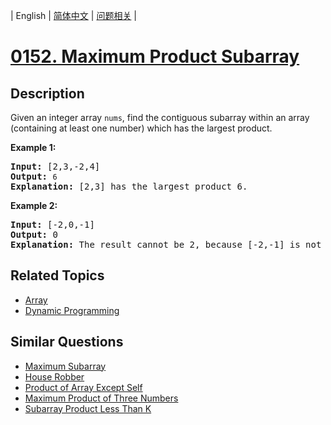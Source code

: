 
| English | [简体中文](README.md) | [问题相关](QUESTION.md) |
# [0152. Maximum Product Subarray](https://leetcode-cn.com/problems/maximum-product-subarray/)
## Description
<p>Given an integer array&nbsp;<code>nums</code>, find the contiguous subarray within an array (containing at least one number) which has the largest product.</p>

<p><strong>Example 1:</strong></p>

<pre>
<strong>Input:</strong> [2,3,-2,4]
<strong>Output:</strong> <code>6</code>
<strong>Explanation:</strong>&nbsp;[2,3] has the largest product 6.
</pre>

<p><strong>Example 2:</strong></p>

<pre>
<strong>Input:</strong> [-2,0,-1]
<strong>Output:</strong> 0
<strong>Explanation:</strong>&nbsp;The result cannot be 2, because [-2,-1] is not a subarray.</pre>

## Related Topics
- [Array](https://leetcode-cn.com/tag/array)
- [Dynamic Programming](https://leetcode-cn.com/tag/dynamic-programming)
## Similar Questions
- [Maximum Subarray](../0053/README_EN.md)
- [House Robber](../0198/README_EN.md)
- [Product of Array Except Self](../0238/README_EN.md)
- [Maximum Product of Three Numbers](../0628/README_EN.md)
- [Subarray Product Less Than K](../0713/README_EN.md)
